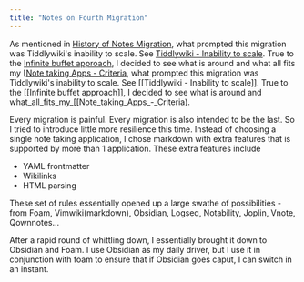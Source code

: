 ```yaml
---
title: "Notes on Fourth Migration"
---
```




As mentioned in [History of Notes Migration](history_of_notes_migration), what prompted this migration was Tiddlywiki's inability to scale. See [Tiddlywiki - Inability to scale](tiddlywiki_-_inability_to_scale). True to the [Infinite buffet approach](infinite_buffet_approach), I decided to see what is around and what all fits my [[Note taking Apps - Criteria](note_taking_apps_-_criteria), what prompted this migration was Tiddlywiki's inability to scale. See [[Tiddlywiki - Inability to scale]]. True to the [[Infinite buffet approach]], I decided to see what is around and what_all_fits_my\_[[Note_taking_Apps\_-_Criteria).

Every migration is painful. Every migration is also intended to be the last. So I tried to introduce little more resilience this time. Instead of choosing a single note taking application, I chose markdown with extra features that is supported by more than 1 application. These extra features include

- YAML frontmatter
- Wikilinks
- HTML parsing

These set of rules essentially opened up a large swathe of possibilities - from Foam, Vimwiki(markdown), Obsidian, Logseq, Notability, Joplin, Vnote, Qownnotes...

After a rapid round of whittling down, I essentially brought it down to Obsidian and Foam. I use Obsidian as my daily driver, but I use it in conjunction with foam to ensure that if Obsidian goes caput, I can switch in an instant.
